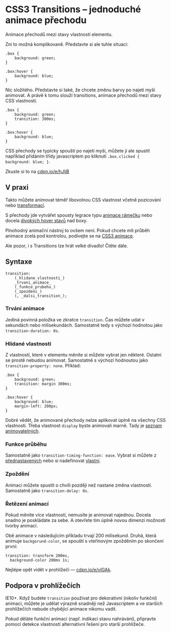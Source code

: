 CSS3 Transitions – jednoduché animace přechodu
==============================================

Animace přechodů mezi stavy vlastností elementu.

Zní to možná komplikovaně. Představte si ale tuhle situaci:

	.box {
		background: green;
	}

	.box:hover {
		background: blue;
	}

Nic složitého. Představte si také, že chcete změnu barvy po najetí myši animovat. A právě k tomu slouží transitions, animace přechodů mezi stavy CSS vlastností.

	.box {
		background: green;
		transition: 300ms;
	}

	.box:hover {
		background: blue;
	}

CSS přechody se typicky spouští po najetí myši, můžete ji ale spustit například přidáním třídy javascriptem po kliknutí `.box.clicked { background: blue; }`.

Zkuste si to na [cdpn.io/e/hJljB](http://cdpn.io/e/hJljB) 

V praxi
-------

Takto můžete animovat téměř libovolnou CSS vlastnost včetně pozicování nebo [transformací](css3-transforms.md). 

S přechody jde vytvářet spousty legrace typu [animace rámečku](http://kratce.vzhurudolu.cz/post/18092366948/css3-rolecek) nebo docela [divokých hover stavů](http://tympanus.net/Tutorials/OriginalHoverEffects/) nad boxy.

Plnohodný animační nástroj to ovšem není. Pokud chcete mít průběh animace zcela pod kontrolou, podívejte se na [CSS3 animace](css3-animations.md).

Ale pozor, i s Transitions lze hrát velké divadlo! Čtěte dále.


Syntaxe
-------

	transition:
		(_hlidane_vlastnosti_)
		_trvani_animace_
		(_funkce_prubehu_)
		(_zpozdeni_)
		(, _dalsi_transition_);

### Trvání animace

Jediná povinná položka ve zkratce `transition`. Čas můžete udat v sekundách nebo milisekundách. Samostatně tedy s výchozí hodnotou jako `transition-duration: 0s`.

### Hlídané vlastnosti

Z vlastností, které v elementu měníte si můžete vybrat jen některé. Ostatní se prostě nebudou animovat. Samostatně s výchozí hodnoutou jako `transition-property: none`. Příklad:

	.box {
		background: green;
		transition: margin 300ms;
	}

	.box:hover {
		background: blue;
		margin-left: 200px;
	}

Dobré vědět, že animované přechody nelze aplikovat úplně na všechny CSS vlastnosti. Třeba vlastnost `display` byste animovali marně. Tady je [seznam animovatelných](http://www.w3.org/TR/css3-transitions/#animatable-properties).

### Funkce průběhu

Samostatně jako `transition-timing-function: ease`. Vybrat si můžete z [přednastavených](http://www.w3.org/TR/css3-transitions/#animatable-properties) nebo si nadefinovat [vlastní](http://matthewlein.com/ceaser/).

### Zpoždění

Animaci můžete spustit o chvíli později než nastane změna vlastností. Samostatně jako `transition-delay: 0s`.

### Řetězení animací

Pokud měníte více vlastností, nemusíte je animovat najednou. Docela snadno je poskládáte za sebe. A otevřete tím úplně novou dimenzi možností tvorby animací.

Obě animace v následujícím příkladu trvají 200 milisekund. Druhá, která animuje `backgorund-color`, se spouští s vteřinovým zpožděním po skončení první:

	transition: transform 200ms, 
	  background-color 200ms 1s;

Nejlépe opět vidět v prohlížeči — [cdpn.io/e/vIGAk](http://cdpn.io/e/vIGAk).


Podpora v prohlížečích
----------------------

IE10+. Když budete `transition` používat pro dekorativní (nikoliv funkční) animaci, můžete je udělat výrazně snadněji než Javascriptem a ve starších prohlížečích nebude chybějící animace nikomu vadit.

Pokud děláte funkční animaci (např. indikaci stavu nahrávání), připravte pomocí detekce vlastností alternativní řešení pro starší prohlížeče.
